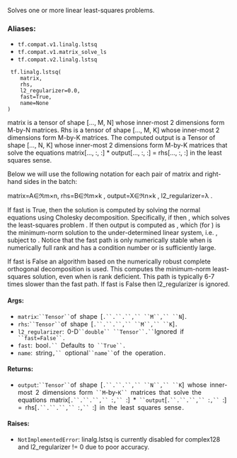 
Solves one or more linear least-squares problems.
### Aliases:
- `tf.compat.v1.linalg.lstsq`
- `tf.compat.v1.matrix_solve_ls`
- `tf.compat.v2.linalg.lstsq`

```
 tf.linalg.lstsq(
    matrix,
    rhs,
    l2_regularizer=0.0,
    fast=True,
    name=None
)
```

matrix is a tensor of shape [..., M, N] whose inner-most 2 dimensions form M-by-N matrices. Rhs is a tensor of shape [..., M, K] whose inner-most 2 dimensions form M-by-K matrices. The computed output is a Tensor of shape [..., N, K] whose inner-most 2 dimensions form M-by-K matrices that solve the equations matrix[..., :, :] * output[..., :, :] = rhs[..., :, :] in the least squares sense.

Below we will use the following notation for each pair of matrix and right-hand sides in the batch:

matrix=A∈ℜm×n, rhs=B∈ℜm×k
, output=X∈ℜn×k
, l2_regularizer=λ
.

If fast is True, then the solution is computed by solving the normal equations using Cholesky decomposition. Specifically, if then , which solves the least-squares problem . If then output is computed as , which (for ) is the minimum-norm solution to the under-determined linear system, i.e. , subject to . Notice that the fast path is only numerically stable when is numerically full rank and has a condition number or is sufficiently large.

If fast is False an algorithm based on the numerically robust complete orthogonal decomposition is used. This computes the minimum-norm least-squares solution, even when
is rank deficient. This path is typically 6-7 times slower than the fast path. If fast is False then l2_regularizer is ignored.
#### Args:
- `matrix`:` ``Tensor`` `of` `shape` `[`.``.``.``,`` ``M``,`` ``N`]`.`
- `rhs`:` ``Tensor`` `of` `shape` `[`.``.``.``,`` ``M``,`` ``K`]`.`
- `l2_regularizer`:` `0-D` ``double`` ``Tensor``.`` `Ignored` `if` ``fast=False``.`
- `fast`:` `bool`.`` `Defaults` `to` ``True``.`
- `name`:` `string`,`` `optional` ``name`` `of` `the` `operation`.`
#### Returns:
- `output`:` ``Tensor`` `of` `shape` `[`.``.``.``,`` ``N``,`` ``K`]` `whose` `inner-most` `2` `dimensions` `form` ``M`-by-`K`` `matrices` `that` `solve` `the` `equations` `matrix[`.``.``.``,`` `:`,`` `:]` `*` ``output`[`.``.``.``,`` `:`,`` `:]` `=` `rhs[`.``.``.``,`` `:`,`` `:]` `in` `the` `least` `squares` `sense`.`
#### Raises:
- `NotImplementedError`: linalg.lstsq is currently disabled for complex128 and l2_regularizer != 0 due to poor accuracy.
